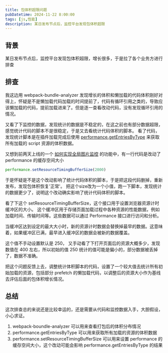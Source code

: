 ```yaml
---
title: 包体积超限问题
pubDatetime: 2024-11-22 8:00:00
tags: [js,性能]
description: 某日发布节点后，监控平台发现包体积超限
---
```


## 背景
某日发布节点后，监控平台发现包体积超限，增长很多，于是拉了各个业务方进行排查

## 排查
我这边用 webpack-bundle-analyzer 发现增长的体积和懒加载的代码体积刚好对得上，怀疑是不是懒加载代码加载的时间提前了，代码有循环引用之类的，导致应该懒加载的代码，提前加载进来了。但是逐一查看改动代码，没有发现循环引用的情况。

又看了下监控的数据，发现统计的数据是不稳定的，在这之前也有部分数据超限，感觉统计代码的脚本不是很稳定，于是又去看统计代码体积的脚本。
看了代码，发现统计脚本是在插件加载完成后使用 [performance.getEntriesByType](https://developer.mozilla.org/en-US/docs/Web/API/Performance/getEntriesByType) 来获取所有加载的 script 资源的体积数据。

又想到前两天上线的一个 [如何实现全局图片监控](/posts/如何实现全局图片监控/) 的功能中，有一行代码是改动了 performance 的缓存空间大小
```ts
performance.setResourceTimingBufferSize(2000)
```

于是怀疑是不是这个改动影响了统计代码体积的脚本，于是把这段代码删掉，重新发布，发现包体积恢复'正常'。
把这个size改为一个小值，跑一下脚本，发现统计的数据更少了，说明这个改动确实影响了统计代码体积的脚本。

看了下这个 setResourceTimingBufferSize，这个接口用于设置浏览器资源计时缓冲区的大小。
这个缓冲区用于存储页面加载过程中各种资源的性能数据，例如加载时间、传输时间等。这些数据可以通过 Performance 接口进行访问和分析。

当缓冲区达到设定的最大大小时，新的资源计时数据会替换掉最早的数据。这意味着，如果缓冲区已满，最早进入缓冲区的数据会被新的数据覆盖。

这个值不手动设置默认是 250， 又手动看了下打开页面后的资源大概多少，发现数值在 400 左右，所以初始的值 250 统计的值可能是偏小的，部分数据被丢掉了，数据不准确。

把这个问题反馈上去，调整统计体积脚本的代码，设置了一个较大值去统计所有初始加载的资源，包括部分 prefetch 的懒加载代码，以调整后的资源大小作为基线去评估后面的包体积增长情况。

## 总结
这次排查总的来说还是比较幸运的，还是需要从代码和监控数据入手，大胆假设，小心求证。
1. webpack-boundle-analyzer 可以用来查看打包后的体积分布情况
2. performance.getEntriesByType 可以用来获取所有加载的资源的体积数据
3. performance.setResourceTimingBufferSize 可以用来设置 performance 的缓存空间大小，这个改动可能会影响 performance.getEntriesByType 的结果